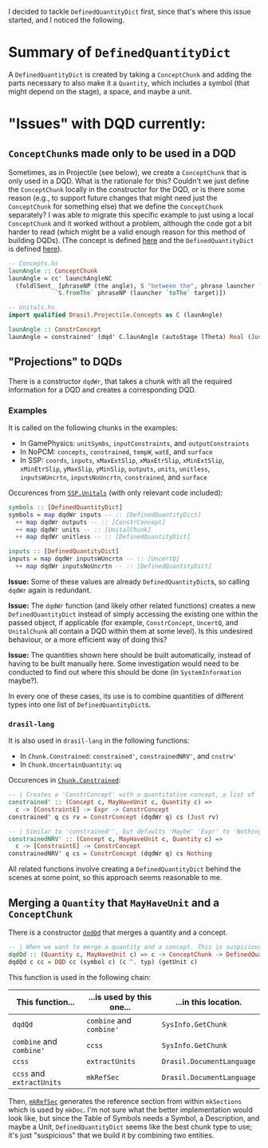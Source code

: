 I decided to tackle `DefinedQuantityDict` first, since that's where this issue started, and I noticed the following.

# Summary of `DefinedQuantityDict`
A `DefinedQuantityDict` is created by taking a `ConceptChunk` and adding the parts necessary to also make it a `Quantity`, which includes a symbol (that might depend on the stage), a space, and maybe a unit.

# "Issues" with DQD currently:
## `ConceptChunk`s made only to be used in a DQD
Sometimes, as in Projectile (see below), we create a `ConceptChunk` that is only used in a DQD. What is the rationale for this? Couldn't we just define the `ConceptChunk` locally in the constructor for the DQD, or is there some reason (e.g., to support future changes that might need just the `ConceptChunk` for something else) that we define the `ConceptChunk` separately? I was able to migrate this specific example to just using a local `ConceptChunk` and it worked without a problem, although the code got a bit harder to read (which might be a valid enough reason for this method of building DQDs). (The concept is defined [here](https://github.com/JacquesCarette/Drasil/blob/master/code/drasil-example/projectile/lib/Drasil/Projectile/Concepts.hs) and the `DefinedQuantityDict` is defined [here](https://github.com/JacquesCarette/Drasil/blob/master/code/drasil-example/projectile/lib/Drasil/Projectile/Unitals.hs)).

```haskell
-- Concepts.hs
launAngle :: ConceptChunk
launAngle = cc' launchAngleNC
  (foldlSent_ [phraseNP (the angle), S "between the", phrase launcher `S.and_` S "a straight line"
             `S.fromThe` phraseNP (launcher `toThe` target)])

-- Unitals.hs
import qualified Drasil.Projectile.Concepts as C (launAngle)

launAngle :: ConstrConcept
launAngle = constrained' (dqd' C.launAngle (autoStage lTheta) Real (Just radian)) [physc $ Bounded (Exc, exactDbl 0) (Exc, half $ sy pi_)] (sy pi_ $/ exactDbl 4)

```

## "Projections" to DQDs
There is a constructor `dqdWr`, that takes a chunk with all the required information for a DQD and creates a corresponding DQD. 
### Examples
It is called on the following chunks in the examples:
- In GamePhysics: `unitSymbs`, `inputConstraints`, and `outputConstraints`
- In NoPCM: `concepts`, `constrained`, `tempW`, `watE`, and `surface`
- In SSP: `coords`, `inputs`, `xMaxExtSlip`, `xMaxEtrSlip`, `xMinExtSlip`, `xMinEtrSlip`, `yMaxSlip`, `yMinSlip`, `outputs`, `units`, `unitless`, `inputsWUncrtn`, `inputsNoUncrtn`, `constrained`, and `surface`

Occurences from [`SSP.Unitals`](https://github.com/JacquesCarette/Drasil/blob/master/code/drasil-example/ssp/lib/Drasil/SSP/Unitals.hs) (with only relevant code included):
```haskell
symbols :: [DefinedQuantityDict]
symbols = map dqdWr inputs -- :: [DefinedQuantityDict]
  ++ map dqdWr outputs -- :: [ConstrConcept]
  ++ map dqdWr units -- :: [UnitalChunk]
  ++ map dqdWr unitless -- :: [DefinedQuantityDict]

inputs :: [DefinedQuantityDict]
inputs = map dqdWr inputsWUncrtn -- :: [UncertQ]
  ++ map dqdWr inputsNoUncrtn -- :: [DefinedQuantityDict]
```

**Issue:** Some of these values are already `DefinedQuantityDict`s, so calling `dqdWr` again is redundant.

**Issue:** The `dqdWr` function (and likely other related functions) creates a new `DefinedQuantityDict` instead of simply accessing the existing one within the passed object, if applicable (for example, `ConstrConcept`, `UncertQ`, and `UnitalChunk` all contain a DQD within them at some level). Is this undesired behaviour, or a more efficient way of doing this?

**Issue:** The quantities shown here should be built automatically, instead of having to be built manually here. Some investigation would need to be conducted to find out where this should be done (in `SystemInformation` maybe?).

In every one of these cases, its use is to combine quantities of different types into one list of `DefinedQuantityDict`s.

### `drasil-lang`
It is also used in `drasil-lang` in the following functions:
- In `Chunk.Constrained`: `constrained'`, `constrainedNRV'`, and `cnstrw'`
- In `Chunk.UncertainQuantity`: `uq`

Occurences in [`Chunk.Constrained`](https://github.com/JacquesCarette/Drasil/blob/f7eaea75e0bcf270040c9fa4af214cd467410ddd/code/drasil-lang/lib/Language/Drasil/Chunk/Constrained.hs#L115-L123):
```haskell
-- | Creates a 'ConstrConcept' with a quantitative concept, a list of 'Constraint's and an 'Expr'.
constrained' :: (Concept c, MayHaveUnit c, Quantity c) =>
  c -> [ConstraintE] -> Expr -> ConstrConcept
constrained' q cs rv = ConstrConcept (dqdWr q) cs (Just rv)

-- | Similar to 'constrained'', but defaults 'Maybe' 'Expr' to 'Nothing'.
constrainedNRV' :: (Concept c, MayHaveUnit c, Quantity c) =>
  c -> [ConstraintE] -> ConstrConcept
constrainedNRV' q cs = ConstrConcept (dqdWr q) cs Nothing
```

All related functions involve creating a `DefinedQuantityDict` behind the scenes at some point, so this approach seems reasonable to me.

## Merging a `Quantity` that `MayHaveUnit` and a `ConceptChunk`

There is a constructor [`dqdQd`](https://github.com/JacquesCarette/Drasil/blob/09365d7d1f5dc9b54e84a8d64cb601184456ea0c/code/drasil-lang/lib/Language/Drasil/Chunk/DefinedQuantity.hs#L79-L81) that merges a quantity and a concept.
```haskell
-- | When we want to merge a quantity and a concept. This is suspicious.
dqdQd :: (Quantity c, MayHaveUnit c) => c -> ConceptChunk -> DefinedQuantityDict
dqdQd c cc = DQD cc (symbol c) (c ^. typ) (getUnit c)
```

This function is used in the following chain:

|This function... | ...is used by this one...| ...in this location.|
|---|---|---|
|`dqdQd`|`combine` and `combine'`| `SysInfo.GetChunk`|
|`combine` and `combine'`|`ccss`| `SysInfo.GetChunk`|
|`ccss`| `extractUnits`| `Drasil.DocumentLanguage`|
|`ccss` and `extractUnits`| `mkRefSec`| `Drasil.DocumentLanguage`|

Then, [`mkRefSec`](https://github.com/JacquesCarette/Drasil/blob/1ab7a8c2b875e8a7e6ff6bcc45e74c4e4bc38b32/code/drasil-docLang/lib/Drasil/DocumentLanguage.hs#L258-L284) generates the reference section from within `mkSections` which is used by `mkDoc`. I'm not sure what the better implementation would look like, but since the Table of Symbols needs a Symbol, a Description, and maybe a Unit, `DefinedQuantityDict` seems like the best chunk type to use; it's just "suspicious" that we build it by combining two entities.